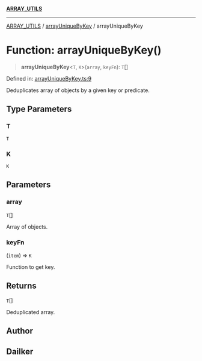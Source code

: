 [**ARRAY_UTILS**](../../README.md)

***

[ARRAY_UTILS](../../README.md) / [arrayUniqueByKey](../README.md) / arrayUniqueByKey

# Function: arrayUniqueByKey()

> **arrayUniqueByKey**\<`T`, `K`\>(`array`, `keyFn`): `T`[]

Defined in: [arrayUniqueByKey.ts:9](https://github.com/dailker/everyutil/blob/62f89e7de05dc079cf02b7e7968c7505f395a23c/src/array/arrayUniqueByKey.ts#L9)

Deduplicates array of objects by a given key or predicate.

## Type Parameters

### T

`T`

### K

`K`

## Parameters

### array

`T`[]

Array of objects.

### keyFn

(`item`) => `K`

Function to get key.

## Returns

`T`[]

Deduplicated array.

## Author

## Dailker
